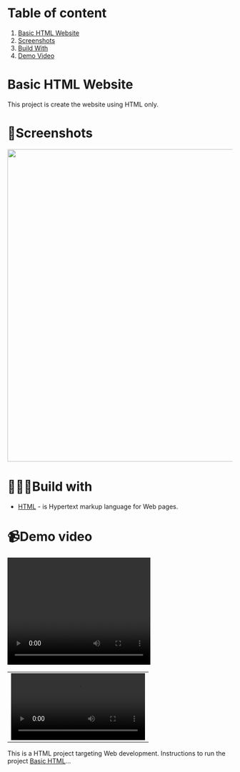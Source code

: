 # Table of content
1. [Basic HTML Website](#basic-html-website)
2. [Screenshots](#screenshots)
3. [Build With](#build-with)
4. [Demo Video](#demo-video)


# Basic HTML Website
This project is create the website using HTML only.


# 📸Screenshots
<img src = "https://github.com/user-attachments/assets/f12724eb-9572-4ef5-b7cf-69110c721741" width = "800" height = "700">




# 🧑🏾‍💻Build with
* [HTML](https://www.w3schools.com/html/) - is Hypertext markup language for Web pages.


# 📹Demo video     
<table>
 <tr>
   <video width="320" height="240" controls>
        <td> <video src = "https://github.com/user-attachments/assets/92e16c8b-eab9-4884-90ff-534a27f1101e" type="video/mp4"/> </td>
   </video>
 </tr>
</table>





This is a HTML project targeting Web development.
Instructions to run the project [Basic HTML](https://roadmap.sh/projects/basic-html-website)…
